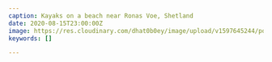 ```yaml
---
caption: Kayaks on a beach near Ronas Voe, Shetland
date: 2020-08-15T23:00:00Z
image: https://res.cloudinary.com/dhat0b0ey/image/upload/v1597645244/portfolio/latestimages/IMG_8759_m8qqxm.jpg
keywords: []

---
```

